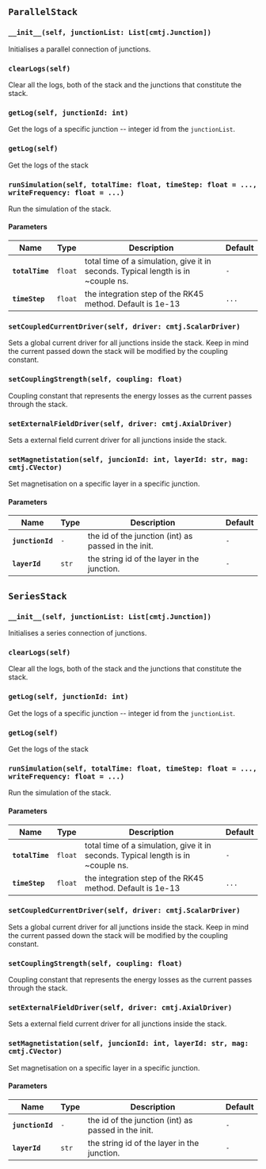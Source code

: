 ## `ParallelStack`

### `__init__(self, junctionList: List[cmtj.Junction])`

Initialises a parallel connection of junctions.

### `clearLogs(self)`

Clear all the logs, both of the stack and the junctions
that constitute the stack.

### `getLog(self, junctionId: int)`

Get the logs of a specific junction -- integer id
from the `junctionList`.

### `getLog(self)`

Get the logs of the stack

### `runSimulation(self, totalTime: float, timeStep: float = ..., writeFrequency: float = ...)`

Run the simulation of the stack.

#### **Parameters**

| Name            | Type    | Description                                                                      | Default |
| --------------- | ------- | -------------------------------------------------------------------------------- | ------- |
| **`totalTime`** | `float` | total time of a simulation, give it in seconds. Typical length is in ~couple ns. | `-`     |
| **`timeStep`**  | `float` | the integration step of the RK45 method. Default is 1e-13                        | `...`   |

### `setCoupledCurrentDriver(self, driver: cmtj.ScalarDriver)`

Sets a global current driver for all junctions inside the stack.
Keep in mind the current passed down the stack will be modified
by the coupling constant.

### `setCouplingStrength(self, coupling: float)`

Coupling constant that represents the energy losses as the current
passes through the stack.

### `setExternalFieldDriver(self, driver: cmtj.AxialDriver)`

Sets a external field current driver for all junctions inside the stack.

### `setMagnetistation(self, juncionId: int, layerId: str, mag: cmtj.CVector)`

Set magnetisation on a specific layer in a specific junction.

#### **Parameters**

| Name             | Type  | Description                                         | Default |
| ---------------- | ----- | --------------------------------------------------- | ------- |
| **`junctionId`** | `-`   | the id of the junction (int) as passed in the init. | `-`     |
| **`layerId`**    | `str` | the string id of the layer in the junction.         | `-`     |

## `SeriesStack`

### `__init__(self, junctionList: List[cmtj.Junction])`

Initialises a series connection of junctions.

### `clearLogs(self)`

Clear all the logs, both of the stack and the junctions
that constitute the stack.

### `getLog(self, junctionId: int)`

Get the logs of a specific junction -- integer id
from the `junctionList`.

### `getLog(self)`

Get the logs of the stack

### `runSimulation(self, totalTime: float, timeStep: float = ..., writeFrequency: float = ...)`

Run the simulation of the stack.

#### **Parameters**

| Name            | Type    | Description                                                                      | Default |
| --------------- | ------- | -------------------------------------------------------------------------------- | ------- |
| **`totalTime`** | `float` | total time of a simulation, give it in seconds. Typical length is in ~couple ns. | `-`     |
| **`timeStep`**  | `float` | the integration step of the RK45 method. Default is 1e-13                        | `...`   |

### `setCoupledCurrentDriver(self, driver: cmtj.ScalarDriver)`

Sets a global current driver for all junctions inside the stack.
Keep in mind the current passed down the stack will be modified
by the coupling constant.

### `setCouplingStrength(self, coupling: float)`

Coupling constant that represents the energy losses as the current
passes through the stack.

### `setExternalFieldDriver(self, driver: cmtj.AxialDriver)`

Sets a external field current driver for all junctions inside the stack.

### `setMagnetistation(self, juncionId: int, layerId: str, mag: cmtj.CVector)`

Set magnetisation on a specific layer in a specific junction.

#### **Parameters**

| Name             | Type  | Description                                         | Default |
| ---------------- | ----- | --------------------------------------------------- | ------- |
| **`junctionId`** | `-`   | the id of the junction (int) as passed in the init. | `-`     |
| **`layerId`**    | `str` | the string id of the layer in the junction.         | `-`     |
